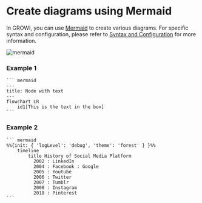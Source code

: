 # Create diagrams using Mermaid

In GROWI, you can use [Mermaid](https://mermaid.js.org/) to create various diagrams. For specific syntax and configuration, please refer to [Syntax and Configuration](https://mermaid.js.org/intro/n00b-syntaxReference.html) for more information.

<img :src="$withBase('/assets/images/en/mermaid.png')" alt="mermaid">

### Example 1

~~~~
``` mermaid
---
title: Node with text
---
flowchart LR
    id1[This is the text in the box]
```
~~~~

### Example 2

~~~~
``` mermaid
%%{init: { 'logLevel': 'debug', 'theme': 'forest' } }%%
    timeline
        title History of Social Media Platform
          2002 : LinkedIn
          2004 : Facebook : Google
          2005 : Youtube
          2006 : Twitter
          2007 : Tumblr
          2008 : Instagram
          2010 : Pinterest
```
~~~~
